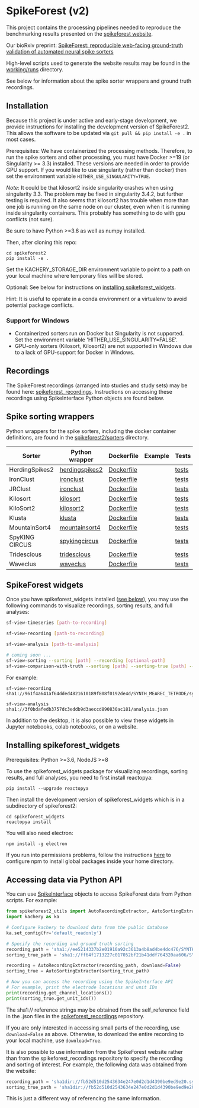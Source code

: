 # SpikeForest (v2)

This project contains the processing pipelines needed to reproduce the benchmarking results presented on the [spikeforest website](https://spikeforest.flatironinstitute.org).

Our bioRxiv preprint: [SpikeForest: reproducible web-facing ground-truth validation of automated neural spike sorters](https://www.biorxiv.org/content/10.1101/2020.01.14.900688v1)

High-level scripts used to generate the website results may be found in the [working/runs](working/runs) directory.

See below for information about the spike sorter wrappers and ground truth recordings.

## Installation

Because this project is under active and early-stage development, we provide instructions for installing the development version of SpikeForest2. This allows the software to be updated via `git pull && pip install -e .` in most cases.

Prerequisites: We have containerized the processing methods. Therefore, to run the spike sorters and other processing, you must have Docker >=19 (or Singularity >= 3.3) installed. These versions are needed in order to provide GPU support. If you would like to use singularity (rather than docker) then set the environment variable `HITHER_USE_SINGULARITY=TRUE`.

*Note*: It could be that kilosort2 inside singularity crashes when using singularity 3.3. The problem may be fixed in singularity 3.4.2, but further testing is required. It also seems that kilosort2 has trouble when more than one job is running on the same node on our cluster, even when it is running inside singularity containers. This probably has something to do with gpu conflicts (not sure).

Be sure to have Python >=3.6 as well as numpy installed.

Then, after cloning this repo:

```
cd spikeforest2
pip install -e .
```

Set the KACHERY_STORAGE_DIR environment variable to point to a path on your local machine where temporary files will be stored.

Optional: See below for instructions on [installing spikeforest_widgets](#installing-spikeforest_widgets).

Hint: It is useful to operate in a conda environment or a virtualenv to avoid potential package conflicts.

### Support for Windows
- Containerized sorters run on Docker but Singularity is not supported. Set the environment variable 'HITHER_USE_SINGULARITY=FALSE'. 
- GPU-only sorters (Kilosort, Kilosort2) are not supported in Windows due to a lack of GPU-support for Docker in Windows.


## Recordings

The SpikeForest recordings (arranged into studies and study sets) may be found here: [spikeforest_recordings](https://github.com/flatironinstitute/spikeforest_recordings).
Instructions on accessing these recordings using SpikeInterface Python objects are found below.

## Spike sorting wrappers

Python wrappers for the spike sorters, including the docker container definitions, are found in the [spikeforest2/sorters](spikeforest2/sorters) directory.

| Sorter  | Python wrapper | Dockerfile | Example | Tests |
| ------------- | ------------- | ------------- | ------------- | ------------- |
| HerdingSpikes2  | [herdingspikes2](spikeforest2/sorters/herdingspikes2) | [Dockerfile](spikeforest2/sorters/herdingspikes2/container)  | | [tests](working/tests) |
| IronClust  | [ironclust](spikeforest2/sorters/ironclust) | [Dockerfile](spikeforest2/sorters/ironclust/container)  | | [tests](working/tests) |
| JRClust  | [ironclust](spikeforest2/sorters/jrclust) | [Dockerfile](spikeforest2/sorters/jrclust/container)  | | [tests](working/tests) |
| Kilosort  | [kilosort](spikeforest2/sorters/kilosort) | [Dockerfile](spikeforest2/sorters/kilosort/container)  | | [tests](working/tests) |
| KiloSort2  | [kilosort2](spikeforest2/sorters/kilosort2) | [Dockerfile](spikeforest2/sorters/kilosort2/container)  | | [tests](working/tests) |
| Klusta  | [klusta](spikeforest2/sorters/klusta) | [Dockerfile](spikeforest2/sorters/klusta/container)  | | [tests](working/tests) |
| MountainSort4  | [mountainsort4](spikeforest2/sorters/mountainsort4) | [Dockerfile](spikeforest2/sorters/mountainsort4/container)  | | [tests](working/tests) |
| SpyKING CIRCUS  | [spykingcircus](spikeforest2/sorters/spykingcircus) | [Dockerfile](spikeforest2/sorters/spykingcircus/container)  | | [tests](working/tests) |
| Tridesclous  | [tridesclous](spikeforest2/sorters/tridesclous) | [Dockerfile](spikeforest2/sorters/tridesclous/container)  | | [tests](working/tests) |
| Waveclus  | [waveclus](spikeforest2/sorters/waveclus) | [Dockerfile](spikeforest2/sorters/waveclus/container)  | | [tests](working/tests) |

## SpikeForest widgets

Once you have spikeforest_widgets installed ([see below](#installing-spikeforest_widgets)), you may use the following commands to visualize recordings, sorting results, and full analyses:

```bash
sf-view-timeseries [path-to-recording]

sf-view-recording [path-to-recording]

sf-view-analysis [path-to-analysis]

# coming soon ...
sf-view-sorting --sorting [path] --recording [optional-path]
sf-view-comparison-with-truth --sorting [path] --sorting-true [path] --recording [optional-path]
```

For example:

```
sf-view-recording sha1://961f4a641af64dded4821610189f808f0192de4d/SYNTH_MEAREC_TETRODE/synth_mearec_tetrode_noise10_K10_C4/002_synth.json

sf-view-analysis sha1://3f0bdafedb3757dc3eddb9d3aeccd890830ac181/analysis.json
```

In addition to the desktop, it is also possible to view these widgets in Jupyter notebooks, colab notebooks, or on a website.

## Installing spikeforest_widgets

Prerequisites: Python >=3.6, NodeJS >=8

To use the spikeforest_widgets package for visualizing recordings, sorting results, and full analyses, you need to first install reactopya:

```
pip install --upgrade reactopya
```

Then install the development version of spikeforest_widgets which is in a subdirectory of spikeforest2:

```
cd spikeforest_widgets
reactopya install
```

You will also need electron:

```
npm install -g electron
```

If you run into permissions problems, follow the instructions [here](https://github.com/sindresorhus/guides/blob/master/npm-global-without-sudo.md) to configure npm to install global packages inside your home directory.

## Accessing data via Python API

You can use [SpikeInterface](https://github.com/SpikeInterface) objects to access SpikeForest data from Python scripts. For example:

```python
from spikeforest2_utils import AutoRecordingExtractor, AutoSortingExtractor
import kachery as ka

# Configure kachery to download data from the public database
ka.set_config(fr='default_readonly')

# Specify the recording and ground truth sorting
recording_path = 'sha1://ee5214337b2e01910a92c3613a4b8ad4be4dc476/SYNTH_MAGLAND/synth_magland_noise10_K10_C4/001_synth.json'
sorting_true_path = 'sha1://ff64f1713227c017052bf21b41ddf764320aa606/SYNTH_MAGLAND/synth_magland_noise10_K10_C4/001_synth.firings_true.json'

recording = AutoRecordingExtractor(recording_path, download=False)
sorting_true = AutoSortingExtractor(sorting_true_path)

# Now you can access the recording using the SpikeInterface API
# For example, print the electrode locations and unit IDs
print(recording.get_channel_locations())
print(sorting_true.get_unit_ids())
```

The sha1:// reference strings may be obtained from the self_reference field in the .json files in the [spikeforest_recordings](https://github.com/flatironinstitute/spikeforest_recordings) repository.

If you are only interested in accessing small parts of the recording, use `download=False` as above. Otherwise, to download the entire recording to your local machine, use `download=True`.

It is also possible to use information from the SpikeForest website rather than from the spikeforest_recordings repository to specify the recording and sorting of interest. For example, the following data was obtained from the website:

```python
recording_path = 'sha1dir://fb52d510d2543634e247e0d2d1d4390be9ed9e20.synth_magland/datasets_noise10_K10_C4/010_synth'
sorting_true_path = 'sha1dir://fb52d510d2543634e247e0d2d1d4390be9ed9e20.synth_magland/datasets_noise10_K10_C4/010_synth/firings_true.mda'
```

This is just a different way of referencing the same information.
